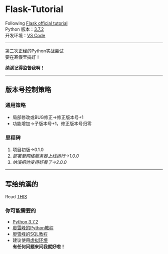 # Flask-Tutorial
Following [Flask official tutorial](https://dormousehole.readthedocs.io/en/latest/tutorial/index.html)  
Python 版本：[3.7.2](https://www.python.org/ftp/python/3.7.2/python-3.7.2.exe)  
开发环境：[VS Code](https://code.visualstudio.com/)  
***
第二次正经的Python实战尝试  
要在寒假里搞好！  

**纳溪记得监督我啊！**
***
## 版本号控制策略
### 通用策略
+ 局部修改或BUG修正→修正版本号+1
+ 功能增加→子版本号+1，修正版本号归零
### 里程碑
1. 项目初版→0.1.0
2. *部署至网络服务器上线运行→1.0.0*
3. *纳溪把他变得好看了→2.0.0*
***
## 写给纳溪的
Read [THIS](https://dormousehole.readthedocs.io/en/latest/tutorial/tests.html)  
### 你可能需要的
+ [Python 3.7.2](https://www.python.org/ftp/python/3.7.2/python-3.7.2.exe)
+ [廖雪峰的Python教程](https://www.liaoxuefeng.com/wiki/0014316089557264a6b348958f449949df42a6d3a2e542c000)
+ [廖雪峰的SQL教程](https://www.liaoxuefeng.com/wiki/001508284671805d39d23243d884b8b99f440bfae87b0f4000)
+ 建议使用[虚拟环境](https://dormousehole.readthedocs.io/en/latest/installation.html#id4)  
**有任何问题来问我就好啦！**  